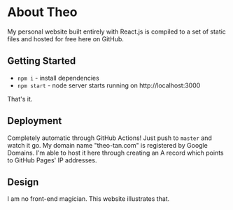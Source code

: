 # About Theo

My personal website built entirely with React.js is compiled to a set of static files and hosted for free here on GitHub.

## Getting Started

- `npm i` - install dependencies
- `npm start` - node server starts running on http://localhost:3000

That's it.

## Deployment

Completely automatic through GitHub Actions! Just push to `master` and watch it go.
My domain name "theo-tan.com" is registered by Google Domains. I'm able to host it here through creating an A record which points to GitHub Pages' IP addresses.

## Design

I am no front-end magician. This website illustrates that.